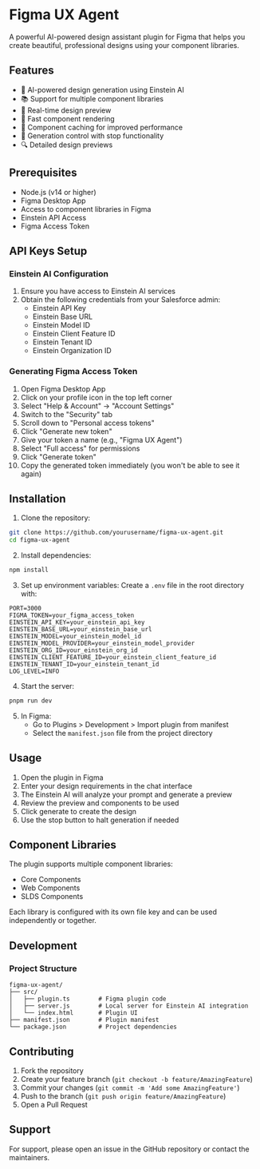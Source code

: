 # Figma UX Agent

A powerful AI-powered design assistant plugin for Figma that helps you create beautiful, professional designs using your component libraries.

## Features

- 🤖 AI-powered design generation using Einstein AI
- 📚 Support for multiple component libraries
- 🔄 Real-time design preview
- 🚀 Fast component rendering
- 💾 Component caching for improved performance
- 🛑 Generation control with stop functionality
- 🔍 Detailed design previews

## Prerequisites

- Node.js (v14 or higher)
- Figma Desktop App
- Access to component libraries in Figma
- Einstein API Access
- Figma Access Token

## API Keys Setup

### Einstein AI Configuration
1. Ensure you have access to Einstein AI services
2. Obtain the following credentials from your Salesforce admin:
   - Einstein API Key
   - Einstein Base URL
   - Einstein Model ID
   - Einstein Client Feature ID
   - Einstein Tenant ID
   - Einstein Organization ID

### Generating Figma Access Token
1. Open Figma Desktop App
2. Click on your profile icon in the top left corner
3. Select "Help & Account" → "Account Settings"
4. Switch to the "Security" tab
5. Scroll down to "Personal access tokens"
6. Click "Generate new token"
7. Give your token a name (e.g., "Figma UX Agent")
8. Select "Full access" for permissions
9. Click "Generate token"
10. Copy the generated token immediately (you won't be able to see it again)

## Installation

1. Clone the repository:
```bash
git clone https://github.com/yourusername/figma-ux-agent.git
cd figma-ux-agent
```

2. Install dependencies:
```bash
npm install
```

3. Set up environment variables:
Create a `.env` file in the root directory with:
```
PORT=3000
FIGMA_TOKEN=your_figma_access_token
EINSTEIN_API_KEY=your_einstein_api_key
EINSTEIN_BASE_URL=your_einstein_base_url
EINSTEIN_MODEL=your_einstein_model_id
EINSTEIN_MODEL_PROVIDER=your_einstein_model_provider
EINSTEIN_ORG_ID=your_einstein_org_id
EINSTEIN_CLIENT_FEATURE_ID=your_einstein_client_feature_id
EINSTEIN_TENANT_ID=your_einstein_tenant_id
LOG_LEVEL=INFO
```

4. Start the server:
```bash
pnpm run dev
```

5. In Figma:
   - Go to Plugins > Development > Import plugin from manifest
   - Select the `manifest.json` file from the project directory

## Usage

1. Open the plugin in Figma
2. Enter your design requirements in the chat interface
3. The Einstein AI will analyze your prompt and generate a preview
4. Review the preview and components to be used
5. Click generate to create the design
6. Use the stop button to halt generation if needed

## Component Libraries

The plugin supports multiple component libraries:
- Core Components
- Web Components
- SLDS Components

Each library is configured with its own file key and can be used independently or together.

## Development

### Project Structure
```
figma-ux-agent/
├── src/
│   ├── plugin.ts        # Figma plugin code
│   ├── server.js        # Local server for Einstein AI integration
│   └── index.html       # Plugin UI
├── manifest.json        # Plugin manifest
└── package.json         # Project dependencies
```

## Contributing

1. Fork the repository
2. Create your feature branch (`git checkout -b feature/AmazingFeature`)
3. Commit your changes (`git commit -m 'Add some AmazingFeature'`)
4. Push to the branch (`git push origin feature/AmazingFeature`)
5. Open a Pull Request

## Support

For support, please open an issue in the GitHub repository or contact the maintainers.
